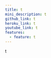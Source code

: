 ```yaml
---
title: t
mini_description: t
github_link: t
heroku_link: t
youtube_link: t
features:
  - feature: t
---
```

t